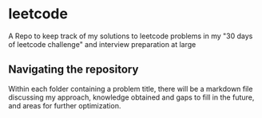 # leetcode
A Repo to keep track of my solutions to leetcode problems in my "30 days of leetcode challenge" and interview preparation at large

## Navigating the repository
Within each folder containing a problem title, there will be a markdown file discussing my approach, knowledge obtained and gaps to fill in the future, and areas for further optimization.